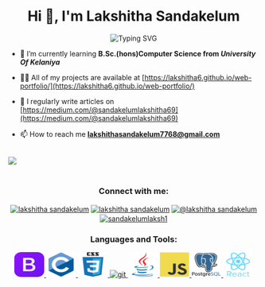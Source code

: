 <h1 align="center">Hi 👋, I'm Lakshitha Sandakelum</h1>
<p align="center">
    <img src="https://readme-typing-svg.herokuapp.com?font=Time%20New%20Roman&color=cyan&size=25&center=true&vCenter=true&width=600&height=100&lines=++;;Computer%20Science%20Student;++;Full%20Stack%20Developer,;Pursuing%20new%20technologies" alt="Typing SVG">
</p>


- 🌱 I’m currently learning **B.Sc.(hons)Computer Science from *University Of Kelaniya***

- 👨‍💻 All of my projects are available at [https://lakshitha6.github.io/web-portfolio/](https://lakshitha6.github.io/web-portfolio/)

- 📝 I regularly write articles on [https://medium.com/@sandakelumlakshitha69](https://medium.com/@sandakelumlakshitha69)

- 📫 How to reach me **lakshithasandakelum7768@gmail.com**
<br>
<img src="https://user-images.githubusercontent.com/73097560/115834477-dbab4500-a447-11eb-908a-139a6edaec5c.gif"><br><br>

<h3 align="center">Connect with me:</h3>
<p align="center">
<a href="https://linkedin.com/in/lakshitha-sandakelum-22013b313" target="blank"><img align="center" src="https://raw.githubusercontent.com/rahuldkjain/github-profile-readme-generator/master/src/images/icons/Social/linked-in-alt.svg" alt="lakshitha sandakelum" height="50" width="60"/></a>
<a href="https://fb.com/lakshitha sandakelum" target="blank"><img align="center" src="https://raw.githubusercontent.com/rahuldkjain/github-profile-readme-generator/master/src/images/icons/Social/facebook.svg" alt="lakshitha sandakelum" height="50" width="60" /></a>
<a href="https://medium.com/@sandakelumlakshitha69" target="blank"><img align="center" src="https://raw.githubusercontent.com/rahuldkjain/github-profile-readme-generator/master/src/images/icons/Social/medium.svg" alt="@lakshitha sandakelum" height="50" width="60" /></a>
<a href="https://www.hackerrank.com/sandakelumlaksh1" target="blank"><img align="center" src="https://raw.githubusercontent.com/rahuldkjain/github-profile-readme-generator/master/src/images/icons/Social/hackerrank.svg" alt="sandakelumlaksh1" height="50" width="60" /></a>
</p>

<h3 align="center">Languages and Tools:</h3>
<p align="center"> <a href="https://getbootstrap.com" target="_blank" rel="noreferrer"> <img src="https://github.com/tandpfun/skill-icons/blob/main/icons/Bootstrap.svg" alt="bootstrap" height="50" width="60"/> </a> <a href="https://www.cprogramming.com/" target="_blank" rel="noreferrer"> <img src="https://raw.githubusercontent.com/devicons/devicon/master/icons/c/c-original.svg" alt="c" height="50" width="60"/> </a> <a href="https://www.w3schools.com/css/" target="_blank" rel="noreferrer"> <img src="https://raw.githubusercontent.com/devicons/devicon/master/icons/css3/css3-original-wordmark.svg" alt="css3" height="50" width="60"/> </a> <a href="https://git-scm.com/" target="_blank" rel="noreferrer"> <img src="https://www.vectorlogo.zone/logos/git-scm/git-scm-icon.svg" alt="git" height="50" width="60"/> </a> <a href="https://www.java.com" target="_blank" rel="noreferrer"> <img src="https://raw.githubusercontent.com/devicons/devicon/master/icons/java/java-original.svg" alt="java" height="50" width="60"/> </a> <a href="https://developer.mozilla.org/en-US/docs/Web/JavaScript" target="_blank" rel="noreferrer"> <img src="https://raw.githubusercontent.com/devicons/devicon/master/icons/javascript/javascript-original.svg" alt="javascript" height="50" width="60"/> </a> <a href="https://www.postgresql.org" target="_blank" rel="noreferrer"> <img src="https://raw.githubusercontent.com/devicons/devicon/master/icons/postgresql/postgresql-original-wordmark.svg" alt="postgresql" height="50" width="60"/> </a> <a href="https://reactjs.org/" target="_blank" rel="noreferrer"> <img src="https://raw.githubusercontent.com/devicons/devicon/master/icons/react/react-original-wordmark.svg" alt="react" height="50" width="60"/> </a> </p>
